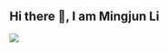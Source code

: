 ## Hi there 👋, I am Mingjun Li

<!--
**yanhuojunjun/yanhuojunjun** is a ✨ _special_ ✨ repository because its `README.md` (this file) appears on your GitHub profile.

Here are some ideas to get you started:

- 🔭 I’m currently working on ...
- 🌱 I’m currently learning ...
- 👯 I’m looking to collaborate on ...
- 🤔 I’m looking for help with ...
- 💬 Ask me about ...
- 📫 How to reach me: ...
- 😄 Pronouns: ...
- ⚡ Fun fact: ...
-->

<img   align="left" src="https://github-readme-stats.vercel.app/api/top-langs/?username=yanhuojunjun&locale=en&line_height=33&theme=&langs_count=5&layout=compact&custom_title=Most Used Languages"/>
